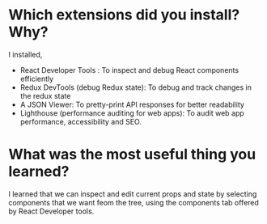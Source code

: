 # Which extensions did you install? Why?

I installed,
- React Developer Tools : To inspect and debug React components efficiently
- Redux DevTools (debug Redux state): To debug and track changes in the redux state
- A JSON Viewer: To pretty-print API responses for better readability
- Lighthouse (performance auditing for web apps): To audit web app performance, accessibility and SEO.

# What was the most useful thing you learned?

I learned that we can inspect and edit current props and state by selecting components that we want feom the tree, using the components tab offered by React Developer tools.
